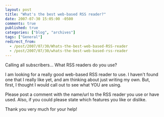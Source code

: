 ```yaml
---
layout: post
title: "What's the best web-based RSS reader?"
date: 2007-07-30 15:05:00 -0500
comments: true
published: true
categories: ["blog", "archives"]
tags: ["General"]
redirect_from: 
  - /post/2007/07/30/Whats-the-best-web-based-RSS-reader
  - /post/2007/07/30/whats-the-best-web-based-rss-reader
---
```

<!-- more -->
<P>Calling all subscribers... What RSS readers do you use?</P>
<P>I am looking for a really good web-based RSS reader to use. I haven't found one that I really like yet, and am thinking about just writing my own. But, first, I thought I would call out to see what YOU are using.</P>
<P>Please post a comment with the name/url to the RSS reader you use or have used. Also, if you could please state which features you like or dislike.</P>
<P>Thank you very much for your help!</P>
